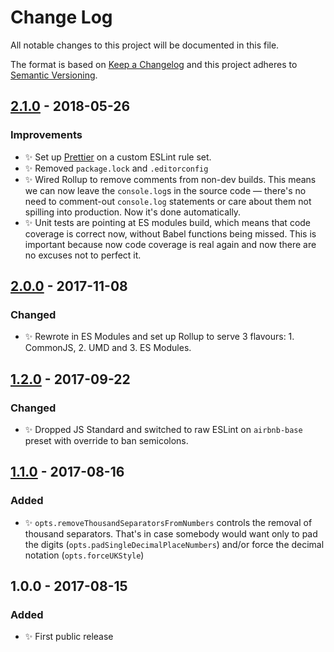 # Change Log

All notable changes to this project will be documented in this file.

The format is based on [Keep a Changelog](http://keepachangelog.com/)
and this project adheres to [Semantic Versioning](http://semver.org/).

## [2.1.0] - 2018-05-26

### Improvements

* ✨ Set up [Prettier](https://prettier.io) on a custom ESLint rule set.
* ✨ Removed `package.lock` and `.editorconfig`
* ✨ Wired Rollup to remove comments from non-dev builds. This means we can now leave the `console.log`s in the source code — there's no need to comment-out `console.log` statements or care about them not spilling into production. Now it's done automatically.
* ✨ Unit tests are pointing at ES modules build, which means that code coverage is correct now, without Babel functions being missed. This is important because now code coverage is real again and now there are no excuses not to perfect it.

## [2.0.0] - 2017-11-08

### Changed

* ✨ Rewrote in ES Modules and set up Rollup to serve 3 flavours: 1. CommonJS, 2. UMD and 3. ES Modules.

## [1.2.0] - 2017-09-22

### Changed

* ✨ Dropped JS Standard and switched to raw ESLint on `airbnb-base` preset with override to ban semicolons.

## [1.1.0] - 2017-08-16

### Added

* ✨ `opts.removeThousandSeparatorsFromNumbers` controls the removal of thousand separators. That's in case somebody would want only to pad the digits (`opts.padSingleDecimalPlaceNumbers`) and/or force the decimal notation (`opts.forceUKStyle`)

## 1.0.0 - 2017-08-15

### Added

* ✨ First public release

[1.1.0]: https://github.com/codsen/string-remove-thousand-separators/compare/v1.0.0...v1.1.0
[1.2.0]: https://github.com/codsen/string-remove-thousand-separators/compare/v1.1.0...v1.2.0
[2.0.0]: https://github.com/codsen/string-remove-thousand-separators/compare/v1.2.0...v2.0.0
[2.1.0]: https://github.com/codsen/string-remove-thousand-separators/compare/v2.0.8...v2.1.0
